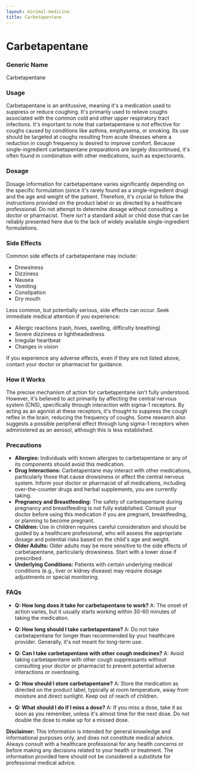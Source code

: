 ```yaml
---
layout: minimal-medicine
title: Carbetapentane
---
```


# Carbetapentane
### Generic Name
Carbetapentane

### Usage
Carbetapentane is an antitussive, meaning it's a medication used to suppress or reduce coughing.  It's primarily used to relieve coughs associated with the common cold and other upper respiratory tract infections.  It's important to note that carbetapentane is *not* effective for coughs caused by conditions like asthma, emphysema, or smoking.  Its use should be targeted at coughs resulting from acute illnesses where a reduction in cough frequency is desired to improve comfort.  Because single-ingredient carbetapentane preparations are largely discontinued, it's often found in combination with other medications, such as expectorants.

### Dosage
Dosage information for carbetapentane varies significantly depending on the specific formulation (since it's rarely found as a single-ingredient drug) and the age and weight of the patient.  Therefore, it's crucial to follow the instructions provided on the product label or as directed by a healthcare professional.  Do not attempt to determine dosage without consulting a doctor or pharmacist.  There isn't a standard adult or child dose that can be reliably presented here due to the lack of widely available single-ingredient formulations.

### Side Effects
Common side effects of carbetapentane may include:

* Drowsiness
* Dizziness
* Nausea
* Vomiting
* Constipation
* Dry mouth

Less common, but potentially serious, side effects can occur.  Seek immediate medical attention if you experience:

* Allergic reactions (rash, hives, swelling, difficulty breathing)
* Severe dizziness or lightheadedness
* Irregular heartbeat
* Changes in vision


If you experience any adverse effects, even if they are not listed above, contact your doctor or pharmacist for guidance.

### How it Works
The precise mechanism of action for carbetapentane isn't fully understood.  However, it's believed to act primarily by affecting the central nervous system (CNS), specifically through interaction with sigma-1 receptors. By acting as an agonist at these receptors, it's thought to suppress the cough reflex in the brain, reducing the frequency of coughs.  Some research also suggests a possible peripheral effect through lung sigma-1 receptors when administered as an aerosol, although this is less established.

### Precautions
* **Allergies:**  Individuals with known allergies to carbetapentane or any of its components should avoid this medication.
* **Drug Interactions:** Carbetapentane may interact with other medications, particularly those that cause drowsiness or affect the central nervous system.  Inform your doctor or pharmacist of all medications, including over-the-counter drugs and herbal supplements, you are currently taking.
* **Pregnancy and Breastfeeding:** The safety of carbetapentane during pregnancy and breastfeeding is not fully established.  Consult your doctor before using this medication if you are pregnant, breastfeeding, or planning to become pregnant.
* **Children:**  Use in children requires careful consideration and should be guided by a healthcare professional, who will assess the appropriate dosage and potential risks based on the child's age and weight.
* **Older Adults:** Older adults may be more sensitive to the side effects of carbetapentane, particularly drowsiness.  Start with a lower dose if prescribed.
* **Underlying Conditions:**  Patients with certain underlying medical conditions (e.g., liver or kidney disease) may require dosage adjustments or special monitoring.

### FAQs
* **Q: How long does it take for carbetapentane to work?**  A: The onset of action varies, but it usually starts working within 30-60 minutes of taking the medication.

* **Q: How long should I take carbetapentane?** A:  Do not take carbetapentane for longer than recommended by your healthcare provider.  Generally, it's not meant for long-term use.

* **Q: Can I take carbetapentane with other cough medicines?** A: Avoid taking carbetapentane with other cough suppressants without consulting your doctor or pharmacist to prevent potential adverse interactions or overdosing.

* **Q: How should I store carbetapentane?** A: Store the medication as directed on the product label, typically at room temperature, away from moisture and direct sunlight. Keep out of reach of children.

* **Q: What should I do if I miss a dose?** A: If you miss a dose, take it as soon as you remember, unless it's almost time for the next dose.  Do not double the dose to make up for a missed dose.

**Disclaimer:** This information is intended for general knowledge and informational purposes only, and does not constitute medical advice.  Always consult with a healthcare professional for any health concerns or before making any decisions related to your health or treatment.  The information provided here should not be considered a substitute for professional medical advice.
